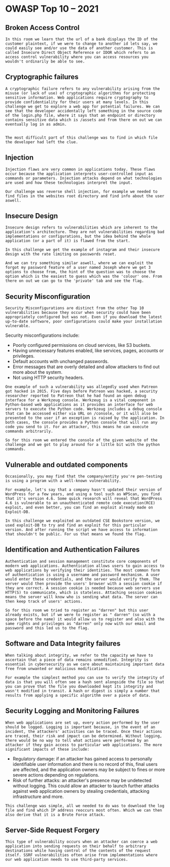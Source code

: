# OWASP Top 10 – 2021

## Broken Access Control
```Broken access control allows attackers to bypass authorization, allowing them to view sensitive data or perform tasks they aren’t supposed to.
In this room we learn that the url of a bank displays the ID of the customer plaintext, if we were to change to another id lets say, we could easily see and/or use the data of another customer. This is called Insecure Direct Object Reference or IDOR which refers to an access control vulnerability where you can access resources you wouldn't ordinarily be able to see.
```
## Cryptographic failures
```
A cryptographic failure refers to any vulnerability arising from the misuse (or lack of use) of cryptographic algorithms for protecting sensitive information. Web applications require cryptography to provide confidentiality for their users at many levels. In this challenge we get to explore a web app for potential failures. We can see that the developer accidentally left something in the source code of the login.php file, where it says that an endpoint or directory contains sensitive data which is /assets and from there on out we can eventually log in as admin.


The most difficult part of this challenge was to find in which file the developer had left the clue.
```

## Injection
```
Injection flaws are very common in applications today. These flaws occur because the application interprets user-controlled input as commands or parameters. Injection attacks depend on what technologies are used and how these technologies interpret the input. 

Our challenge was reverse shell injection, for example we needed to find files in the websites root directory and find info about the user aswell. 
```

## Insecure Design
```
Insecure design refers to vulnerabilities which are inherent to the application's architecture. They are not vulnerabilities regarding bad implementations or configurations, but the idea behind the whole application (or a part of it) is flawed from the start.

In this challenge we get the example of instagram and their insecure design with the rate limiting on passwords reset.

And we can try something similar aswell, where we can exploit the forgot my password feature of a user named Joseph where we get 3 options to choose from, the hint of the question was to choose the option which is the easiest to guess which was the 'colour' one. From there on out we can go to the 'private' tab and see the flag.
```

## Security Misconfiguration
```
Security Misconfigurations are distinct from the other Top 10 vulnerabilities because they occur when security could have been appropriately configured but was not. Even if you download the latest up-to-date software, poor configurations could make your installation vulnerable.
```
Security misconfigurations include:

- Poorly configured permissions on cloud services, like S3 buckets.
- Having unnecessary features enabled, like services, pages, accounts or privileges.
- Default accounts with unchanged passwords.
- Error messages that are overly detailed and allow attackers to find out more about the system.
- Not using HTTP security headers.

```
One example of such a vulnerability was allegedly used when Patreon got hacked in 2015. Five days before Patreon was hacked, a security researcher reported to Patreon that he had found an open debug interface for a Werkzeug console. Werkzeug is a vital component in Python-based web applications as it provides an interface for web servers to execute the Python code. Werkzeug includes a debug console that can be accessed either via URL on /console, or it will also be presented to the user if an exception is raised by the application. In both cases, the console provides a Python console that will run any code you send to it. For an attacker, this means he can execute commands arbitrarily.
```

```
So for this room we entered the console of the given website of the challenge and we got to play around for a little bit with the python commands.
```

## Vulnerable and outdated components
```
Occasionally, you may find that the company/entity you're pen-testing is using a program with a well-known vulnerability.

For example, let's say that a company hasn't updated their version of WordPress for a few years, and using a tool such as WPScan, you find that it's version 4.6. Some quick research will reveal that WordPress 4.6 is vulnerable to an unauthenticated remote code execution(RCE) exploit, and even better, you can find an exploit already made on Exploit-DB.
```

```
In this challenge we exploited an outdated CSE Bookstore version, we used exploit-DB to try and find an exploit for this particular version. And after running the script we have access to information that shouldn't be public. For us that means we found the flag.
```

## Identification and Authentication Failures
```
Authentication and session management constitute core components of modern web applications. Authentication allows users to gain access to web applications by verifying their identities. The most common form of authentication is using a username and password mechanism. A user would enter these credentials, and the server would verify them. The server would then provide the users' browser with a session cookie if they are correct. A session cookie is needed because web servers use HTTP(S) to communicate, which is stateless. Attaching session cookies means the server will know who is sending what data. The server can then keep track of users' actions. 
```

```
So for this room we tried to register as "darren" but this user already exists, but if we were to register as " darren" (so with a space before the name) it would allow us to register and also with the same rights and privileges as "darren" only now with our email and password and this led us to the flag.
```

## Software and Data Integrity failures
```
When talking about integrity, we refer to the capacity we have to ascertain that a piece of data remains unmodified. Integrity is essential in cybersecurity as we care about maintaining important data free from unwanted or malicious modifications.
```

```
For example the simplest method you can use to verify the integrity of data is that you will often see a hash sent alongside the file so that you can prove that the file you downloaded kept its integrity and wasn't modified in transit. A hash or digest is simply a number that results from applying a specific algorithm over a piece of data.
```

## Security Logging and Monitoring Failures
```
When web applications are set up, every action performed by the user should be logged. Logging is important because, in the event of an incident, the attackers' activities can be traced. Once their actions are traced, their risk and impact can be determined. Without logging, there would be no way to tell what actions were performed by an attacker if they gain access to particular web applications. The more significant impacts of these include:
```

- Regulatory damage: if an attacker has gained access to personally identifiable user information and there is no record of this, final users are affected, and the application owners may be subject to fines or more severe actions depending on regulations.
- Risk of further attacks: an attacker's presence may be undetected without logging. This could allow an attacker to launch further attacks against web application owners by stealing credentials, attacking infrastructure and more.

```
This challenge was simple, all we needed to do was to download the log file and find which IP address reoccurs most often. Which we can then also derive that it is a Brute Force attack.
```

## Server-Side Request Forgery
```
This type of vulnerability occurs when an attacker can coerce a web application into sending requests on their behalf to arbitrary destinations while having control of the contents of the request itself. SSRF vulnerabilities often arise from implementations where our web application needs to use third-party services.
```

```

```